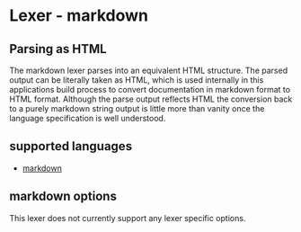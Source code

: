 # Lexer - markdown

## Parsing as HTML
The markdown lexer parses into an equivalent HTML structure.  The parsed output can be literally taken as HTML, which is used internally in this applications build process to convert documentation in markdown format to HTML format.  Although the parse output reflects HTML the conversion back to a purely markdown string output is little more than vanity once the language specification is well understood.

<!-- Everything below this line is dynamically generated! -->

## supported languages
* [markdown](https://spec.commonmark.org/)

## markdown options
This lexer does not currently support any lexer specific options.